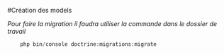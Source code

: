 #Création des models

*Pour faire la migration il faudra utiliser la commande dans le dossier de travail*
```php
	php bin/console doctrine:migrations:migrate
```
